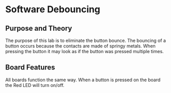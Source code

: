 # Software Debouncing

## Purpose and Theory
The purpose of this lab is to eliminate the button bounce.  The bouncing of a button occurs because the contacts are made of springy metals.  When pressing the button it may look as if the button was pressed multiple times.

## Board Features
All boards function the same way.  When a button is pressed on the board the Red LED will turn on/off.
